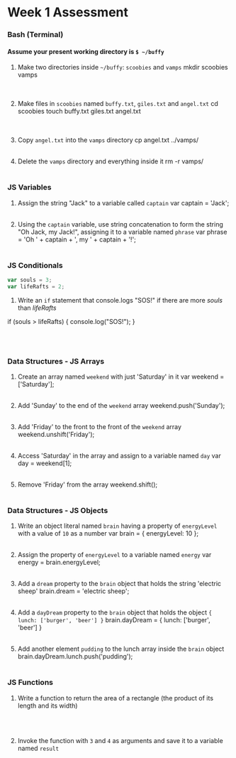 # Week 1 Assessment

### Bash (Terminal)

#### Assume your present working directory is `$ ~/buffy`

1. Make two directories inside `~/buffy`: `scoobies` and `vamps`
mkdir scoobies vamps
<br><br><br>


2. Make files in `scoobies` named `buffy.txt`, `giles.txt` and `angel.txt`
cd scoobies
touch buffy.txt giles.txt angel.txt
<br><br><br>


3. Copy `angel.txt` into the `vamps` directory
cp angel.txt ../vamps/
<br><br>

4. Delete the `vamps` directory and everything inside it
rm -r vamps/
<br><br>

### JS Variables

1. Assign the string "Jack" to a variable called `captain`
var captain = 'Jack';
<br><br>


2. Using the `captain` variable, use string concatenation to form the string "Oh Jack, my Jack!", assigning it to a variable named `phrase`
var phrase = 'Oh ' + captain + ', my ' + captain + '!';
<br><br>


### JS Conditionals
```js
var souls = 3;
var lifeRafts = 2;
```

1. Write an `if` statement that console.logs "SOS!" if there are more _souls_ than _lifeRafts_

if (souls > lifeRafts) {
    console.log("SOS!");
}

<br><br>


### Data Structures - JS Arrays

1. Create an array named `weekend` with just 'Saturday' in it
var weekend = ['Saturday'];
<br><br>

2. Add 'Sunday' to the end of the `weekend` array
weekend.push('Sunday');
<br><br>

3. Add 'Friday' to the front to the front of the `weekend` array
weekend.unshift('Friday');
<br><br>

4. Access 'Saturday' in the array and assign to a variable named `day`
var day = weekend[1];
<br><br>

5. Remove 'Friday' from the array
weekend.shift();
<br><br>

### Data Structures - JS Objects

1. Write an object literal named `brain` having a property of `energyLevel` with a value of `10` as a number
var brain = {
    energyLevel: 10
};
<br><br>

2. Assign the property of `energyLevel` to a variable named `energy`
var energy = brain.energyLevel;
<br><br>

3. Add a `dream` property to the `brain` object that holds the string  'electric sheep'
brain.dream = 'electric sheep';
<br><br>

4. Add a `dayDream` property to the `brain` object that holds the object `{ lunch: ['burger', 'beer'] }`
brain.dayDream = {
    lunch: ['burger', 'beer']
}
<br><br>

5. Add another element `pudding` to the lunch array inside the `brain` object
brain.dayDream.lunch.push('pudding');
<br><br>

### JS Functions

1. Write a function to return the area of a rectangle (the product of its length and its width)

<br><br>

2. Invoke the function with `3` and `4` as arguments and save it to a variable named `result`

<br><br>